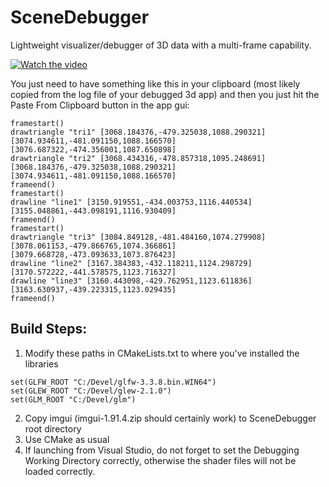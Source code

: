 # SceneDebugger
Lightweight visualizer/debugger of 3D data with a multi-frame capability.

[![Watch the video](https://img.youtube.com/vi/1nDSMMvp-Uw/hqdefault.jpg)](https://www.youtube.com/watch?v=1nDSMMvp-Uw)

You just need to have something like this in your clipboard (most likely copied from the log file of your debugged 3d app) and then you just hit the Paste From Clipboard button in the app gui:

```
framestart()
drawtriangle "tri1" [3068.184376,-479.325038,1088.290321][3074.934611,-481.091150,1088.166570][3076.687322,-474.356001,1087.650898]
drawtriangle "tri2" [3068.434316,-478.857318,1095.248691][3068.184376,-479.325038,1088.290321][3074.934611,-481.091150,1088.166570]
frameend()
framestart()
drawline "line1" [3150.919551,-434.003753,1116.440534][3155.048861,-443.098191,1116.930409]
frameend()
framestart()
drawtriangle "tri3" [3084.849128,-481.484160,1074.279908][3078.061153,-479.866765,1074.366861][3079.668728,-473.093633,1073.876423]
drawline "line2" [3167.384383,-432.118211,1124.298729][3170.572222,-441.578575,1123.716327] 
drawline "line3" [3160.443098,-429.762951,1123.611836][3163.630937,-439.223315,1123.029435] 
frameend()
```

## Build Steps:

1. Modify these paths in CMakeLists.txt to where you've installed the libraries
```
set(GLFW_ROOT "C:/Devel/glfw-3.3.8.bin.WIN64")
set(GLEW_ROOT "C:/Devel/glew-2.1.0")
set(GLM_ROOT "C:/Devel/glm")
```

2. Copy imgui (imgui-1.91.4.zip should certainly work) to SceneDebugger root directory
3. Use CMake as usual
4. If launching from Visual Studio, do not forget to set the Debugging Working Directory correctly, otherwise the shader files will not be loaded correctly.

